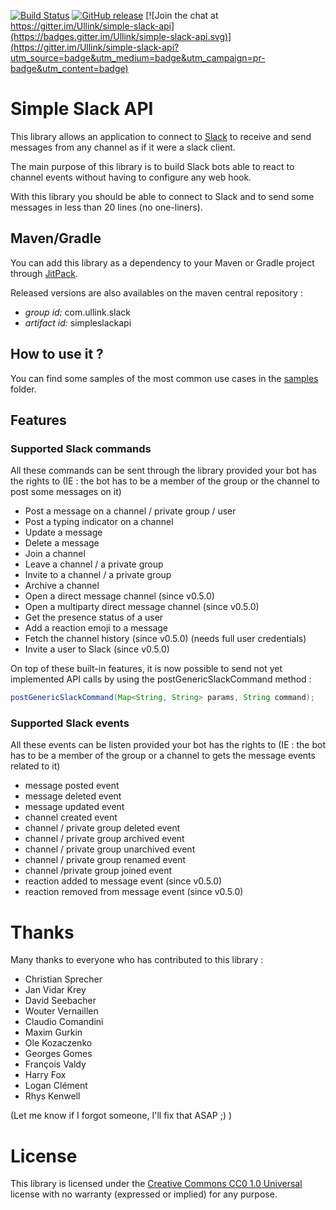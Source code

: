 [![Build Status](https://travis-ci.org/Ullink/simple-slack-api.svg?branch=master)](https://travis-ci.org/Ullink/simple-slack-api)
[![GitHub release](https://img.shields.io/github/release/Ullink/simple-slack-api.svg)](https://github.com/Ullink/simple-slack-api/releases)
[![Join the chat at https://gitter.im/Ullink/simple-slack-api](https://badges.gitter.im/Ullink/simple-slack-api.svg)](https://gitter.im/Ullink/simple-slack-api?utm_source=badge&utm_medium=badge&utm_campaign=pr-badge&utm_content=badge)

# Simple Slack API

This library allows an application to connect to [Slack](http://www.slack.com/) to receive and send messages from any channel as if it were a slack client.

The main purpose of this library is to build Slack bots able to react to channel events without having to configure any web hook.

With this library you should be able to connect to Slack and to send some messages in less than 20 lines (no one-liners).

## Maven/Gradle

You can add this library as a dependency to your Maven or Gradle project through [JitPack](https://jitpack.io/#Ullink/simple-slack-api).

Released versions are also availables on the maven central repository :

* *group id:* com.ullink.slack
* *artifact id:* simpleslackapi

## How to use it ?

You can find some samples of the most common use cases in the [samples](https://github.com/Ullink/simple-slack-api/tree/master/samples) folder.

## Features

### Supported Slack commands

All these commands can be sent through the library provided your bot has the rights to (IE : the bot has to be a member of the group or the channel to post some messages on it)

* Post a message on a channel / private group / user
* Post a typing indicator on a channel
* Update a message
* Delete a message
* Join a channel
* Leave a channel / a private group
* Invite to a channel / a private group
* Archive a channel
* Open a direct message channel (since v0.5.0)
* Open a multiparty direct message channel (since v0.5.0)
* Get the presence status of a user
* Add a reaction emoji to a message
* Fetch the channel history (since v0.5.0) (needs full user credentials)
* Invite a user to Slack (since v0.5.0)

On top of these built-in features, it is now possible to send not yet implemented API calls by using the postGenericSlackCommand method : 

```java
postGenericSlackCommand(Map<String, String> params, String command);
```


### Supported Slack events

All these events can be listen provided your bot has the rights to (IE : the bot has to be a member of the group or a channel to gets the message events related to it)

* message posted event
* message deleted event
* message updated event
* channel created event
* channel / private group deleted event
* channel / private group archived event
* channel / private group unarchived event
* channel / private group renamed event
* channel /private group joined event
* reaction added to message event (since v0.5.0)
* reaction removed from message event (since v0.5.0)


# Thanks

Many thanks to everyone who has contributed to this library :

* Christian Sprecher
* Jan Vidar Krey
* David Seebacher
* Wouter Vernaillen
* Claudio Comandini
* Maxim Gurkin
* Ole Kozaczenko
* Georges Gomes
* François Valdy
* Harry Fox
* Logan Clément
* Rhys Kenwell

(Let me know if I forgot someone, I'll fix that ASAP ;) )

# License

This library is licensed under the [Creative Commons CC0 1.0 Universal](http://creativecommons.org/publicdomain/zero/1.0/) license with no warranty (expressed or implied) for any purpose.
